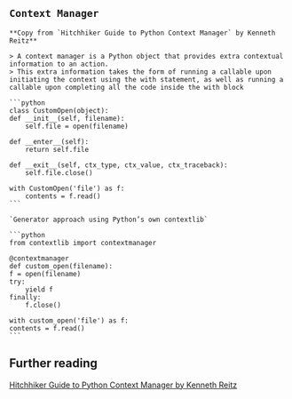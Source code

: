 
## `Context Manager`
    **Copy from `Hitchhiker Guide to Python Context Manager` by Kenneth Reitz**
    
    > A context manager is a Python object that provides extra contextual information to an action.
    > This extra information takes the form of running a callable upon initiating the context using the with statement, as well as running a callable upon completing all the code inside the with block

    ```python
    class CustomOpen(object):
	def __init__(self, filename):
	    self.file = open(filename)

	def __enter__(self):
	    return self.file

	def __exit__(self, ctx_type, ctx_value, ctx_traceback):
	    self.file.close()

	with CustomOpen('file') as f:
		contents = f.read()
    ```
	
    `Generator approach using Python’s own contextlib`

    ```python
    from contextlib import contextmanager

    @contextmanager
    def custom_open(filename):
	f = open(filename)
	try:
	    yield f
	finally:
	    f.close()

    with custom_open('file') as f:
	contents = f.read() 
    ```


## Further reading
[Hitchhiker Guide to Python Context Manager by Kenneth Reitz](http://python-guide-pt-br.readthedocs.io/en/latest/writing/structure/#context-managers)

